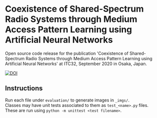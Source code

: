 # Coexistence of Shared-Spectrum Radio Systems through Medium Access Pattern Learning using Artificial Neural Networks
Open source code release for the publication 'Coexistence of Shared-Spectrum Radio Systems through Medium Access Pattern Learning using Artificial Neural Networks' at ITC32, September 2020 in Osaka, Japan.

[![DOI](https://zenodo.org/badge/DOI/10.5281/zenodo.3971740.svg)](https://doi.org/10.5281/zenodo.3971740)

## Instructions
Run each file under `evaluation/` to generate images in `_imgs/`.  
Classes may have unit tests associated to them as `test_<name>.py` files. 
These are run using `python -m unittest <test filename>`.
